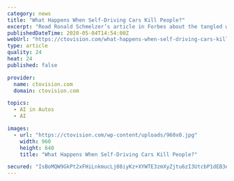 ```yaml
---
category: news
title: "What Happens When Self-Driving Cars Kill People?"
excerpt: "Read Ronald Schmelzer’s article in Forbes about the tangled web of liability for self-driving vehicle injuries and fatalities. While it’s no doubt early days for this technology, it’s also early […]"
publishedDateTime: 2020-05-04T14:54:00Z
webUrl: "https://ctovision.com/what-happens-when-self-driving-cars-kill-people/"
type: article
quality: 24
heat: 24
published: false

provider:
  name: ctovision.com
  domain: ctovision.com

topics:
  - AI in Autos
  - AI

images:
  - url: "https://ctovision.com/wp-content/uploads/960x0.jpg"
    width: 960
    height: 640
    title: "What Happens When Self-Driving Cars Kill People?"

secured: "IsBoMQW9GkPt2xFHiLnkmucLj08iyKz+XYWTE3zmXyZjtu6zI3UtcbP1dEB3ehg+V64K4si115sZ4Oy4DirYSnrT6cNX2ElQ1YVCsWY6Nvc8py+IUsY3EKXJYHrwgI5w+/EA+nIfQb9ys6VMdYeij3t4BPFY58SpC3iYp7pvtUdvivTN5BOWDQ1LbWdX0wGrnyTee26USP0sJBlQ5YzMwMr9hP8m/7kl3xPOz1ywZOw70Nr9/vz+5yDK/2Jg9zwJ16bNigSfDQT1mXhqUYeE0Ln2oqMBgE6h7T1Wv+ALGx/QXwkQPOO9tgw+zi1kHX0e;X1c3yZ2MFAUBu/VOVc+QKw=="
---
```


